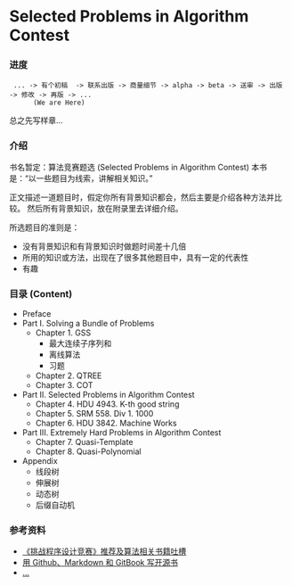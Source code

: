 Selected Problems in Algorithm Contest
======

### 进度
     ... -> 有个初稿  -> 联系出版 -> 商量细节 -> alpha -> beta -> 送审 -> 出版 -> 修改 -> 再版 -> ...
          (We are Here)

总之先写样章...

### 介绍

书名暂定：算法竞赛题选 (Selected Problems in Algorithm Contest)
本书是：“以一些题目为线索，讲解相关知识。”

正文描述一道题目时，假定你所有背景知识都会，然后主要是介绍各种方法并比较。
然后所有背景知识，放在附录里去详细介绍。

所选题目的准则是：
+ 没有背景知识和有背景知识时做题时间差十几倍
+ 所用的知识或方法，出现在了很多其他题目中，具有一定的代表性
+ 有趣


### 目录 (Content)

- Preface
- Part I. Solving a Bundle of Problems
  + Chapter 1. GSS
    + 最大连续子序列和
    + 离线算法
    + 习题
  + Chapter 2. QTREE
  + Chapter 3. COT
- Part II. Selected Problems in Algorithm Contest
  + Chapter 4. HDU 4943. K-th good string
  + Chapter 5. SRM 558. Div 1. 1000
  + Chapter 6. HDU 3842. Machine Works
- Part III. Extremely Hard Problems in Algorithm Contest 
  + Chapter 7. Quasi-Template
  + Chapter 8. Quasi-Polynomial
- Appendix
  + 线段树
  + 伸展树
  + 动态树
  + 后缀自动机






### 参考资料
- [《挑战程序设计竞赛》推荐及算法相关书籍吐槽](http://blog.watashi.ws/2382/pccb-etc/)
- [用 Github、Markdown 和 GitBook 写开源书](http://my.oschina.net/waylau/blog/355179)
- [...](http://user.qzone.qq.com/251815992/blog/1396717742)


